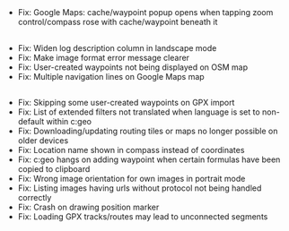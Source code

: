 ##
- Fix: Google Maps: cache/waypoint popup opens when tapping zoom control/compass rose with cache/waypoint beneath it

##
- Fix: Widen log description column in landscape mode
- Fix: Make image format error message clearer
- Fix: User-created waypoints not being displayed on OSM map
- Fix: Multiple navigation lines on Google Maps map

##
- Fix: Skipping some user-created waypoints on GPX import
- Fix: List of extended filters not translated when language is set to non-default within c:geo
- Fix: Downloading/updating routing tiles or maps no longer possible on older devices
- Fix: Location name shown in compass instead of coordinates
- Fix: c:geo hangs on adding waypoint when certain formulas have been copied to clipboard
- Fix: Wrong image orientation for own images in portrait mode
- Fix: Listing images having urls without protocol not being handled correctly
- Fix: Crash on drawing position marker
- Fix: Loading GPX tracks/routes may lead to unconnected segments
